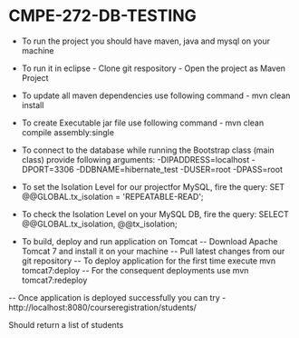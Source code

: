 # CMPE-272-DB-TESTING


- To run the project you should have maven, java and mysql on your machine
- To run it in eclipse
        - Clone git respository
        - Open the project as Maven Project
- To update all maven dependencies use following command
        -  mvn clean install
- To create Executable jar file use following command
        -  mvn clean compile assembly:single
- To connect to the database while running the Bootstrap class (main class) provide following arguments:
  -DIPADDRESS=localhost
  -DPORT=3306
  -DDBNAME=hibernate_test
  -DUSER=root
  -DPASS=root

- To set the Isolation Level for our projectfor MySQL, fire the query:
   SET @@GLOBAL.tx_isolation = 'REPEATABLE-READ';

- To check the Isolation Level on your MySQL DB, fire the query:
   SELECT @@GLOBAL.tx_isolation, @@tx_isolation;


- To build, deploy and run application on Tomcat
-- Download Apache Tomcat 7 and install it on your machine
-- Pull latest changes from our git repository
-- To deploy application for the first time execute
    mvn tomcat7:deploy
-- For the consequent deployments use
    mvn tomcat7:redeploy

-- Once application is deployed successfully you can try -
   http://localhost:8080/courseregistration/students/

   Should return a list of students




